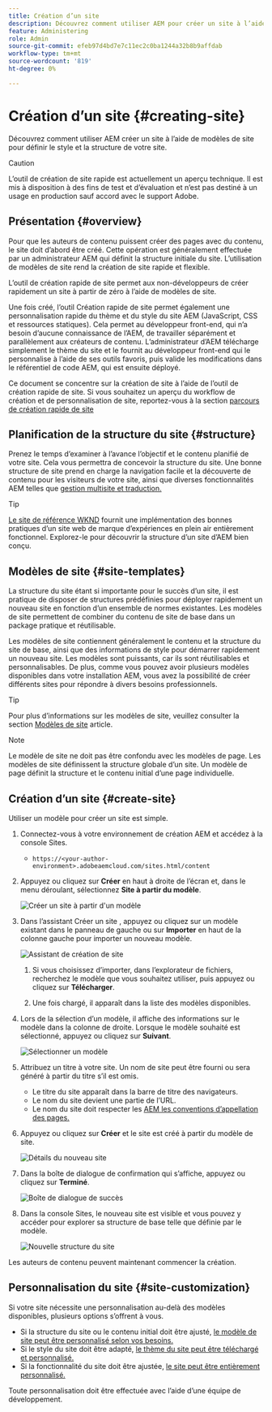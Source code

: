 ```yaml
---
title: Création d’un site
description: Découvrez comment utiliser AEM pour créer un site à l’aide de modèles de site afin de définir le style et la structure de votre site.
feature: Administering
role: Admin
source-git-commit: efeb97d4bd7e7c11ec2c0ba1244a32b8b9affdab
workflow-type: tm+mt
source-wordcount: '819'
ht-degree: 0%

---
```



# Création d’un site {#creating-site}

Découvrez comment utiliser AEM créer un site à l’aide de modèles de site pour définir le style et la structure de votre site.

>[!CAUTION]
>
>L’outil de création de site rapide est actuellement un aperçu technique. Il est mis à disposition à des fins de test et d’évaluation et n’est pas destiné à un usage en production sauf accord avec le support Adobe.

## Présentation {#overview}

Pour que les auteurs de contenu puissent créer des pages avec du contenu, le site doit d’abord être créé. Cette opération est généralement effectuée par un administrateur AEM qui définit la structure initiale du site. L’utilisation de modèles de site rend la création de site rapide et flexible.

L’outil de création rapide de site permet aux non-développeurs de créer rapidement un site à partir de zéro à l’aide de modèles de site.

Une fois créé, l’outil Création rapide de site permet également une personnalisation rapide du thème et du style du site AEM (JavaScript, CSS et ressources statiques). Cela permet au développeur front-end, qui n’a besoin d’aucune connaissance de l’AEM, de travailler séparément et parallèlement aux créateurs de contenu. L’administrateur d’AEM télécharge simplement le thème du site et le fournit au développeur front-end qui le personnalise à l’aide de ses outils favoris, puis valide les modifications dans le référentiel de code AEM, qui est ensuite déployé.

Ce document se concentre sur la création de site à l’aide de l’outil de création rapide de site. Si vous souhaitez un aperçu du workflow de création et de personnalisation de site, reportez-vous à la section [parcours de création rapide de site](/help/journey-sites/quick-site/overview.md)

## Planification de la structure du site {#structure}

Prenez le temps d’examiner à l’avance l’objectif et le contenu planifié de votre site. Cela vous permettra de concevoir la structure du site. Une bonne structure de site prend en charge la navigation facile et la découverte de contenu pour les visiteurs de votre site, ainsi que diverses fonctionnalités AEM telles que [gestion multisite et traduction.](/help/sites-cloud/administering/msm-and-translation.md)

>[!TIP]
>
>[Le site de référence WKND](https://wknd.site) fournit une implémentation des bonnes pratiques d’un site web de marque d’expériences en plein air entièrement fonctionnel. Explorez-le pour découvrir la structure d’un site d’AEM bien conçu.

## Modèles de site {#site-templates}

La structure du site étant si importante pour le succès d’un site, il est pratique de disposer de structures prédéfinies pour déployer rapidement un nouveau site en fonction d’un ensemble de normes existantes. Les modèles de site permettent de combiner du contenu de site de base dans un package pratique et réutilisable.

Les modèles de site contiennent généralement le contenu et la structure du site de base, ainsi que des informations de style pour démarrer rapidement un nouveau site. Les modèles sont puissants, car ils sont réutilisables et personnalisables. De plus, comme vous pouvez avoir plusieurs modèles disponibles dans votre installation AEM, vous avez la possibilité de créer différents sites pour répondre à divers besoins professionnels.

>[!TIP]
>
>Pour plus d’informations sur les modèles de site, veuillez consulter la section [Modèles de site](site-templates.md) article.

>[!NOTE]
>
>Le modèle de site ne doit pas être confondu avec les modèles de page. Les modèles de site définissent la structure globale d’un site. Un modèle de page définit la structure et le contenu initial d’une page individuelle.

## Création d’un site {#create-site}

Utiliser un modèle pour créer un site est simple.

1. Connectez-vous à votre environnement de création AEM et accédez à la console Sites.

   * `https://<your-author-environment>.adobeaemcloud.com/sites.html/content`

1. Appuyez ou cliquez sur **Créer** en haut à droite de l’écran et, dans le menu déroulant, sélectionnez **Site à partir du modèle**.

   ![Créer un site à partir d&#39;un modèle](../assets/create-site-from-template.png)

1. Dans l’assistant Créer un site , appuyez ou cliquez sur un modèle existant dans le panneau de gauche ou sur **Importer** en haut de la colonne gauche pour importer un nouveau modèle.

   ![Assistant de création de site](../assets/site-creation-wizard.png)

   1. Si vous choisissez d’importer, dans l’explorateur de fichiers, recherchez le modèle que vous souhaitez utiliser, puis appuyez ou cliquez sur **Télécharger**.

   1. Une fois chargé, il apparaît dans la liste des modèles disponibles.

1. Lors de la sélection d’un modèle, il affiche des informations sur le modèle dans la colonne de droite. Lorsque le modèle souhaité est sélectionné, appuyez ou cliquez sur **Suivant**.

   ![Sélectionner un modèle](../assets/select-site-template.png)

1. Attribuez un titre à votre site. Un nom de site peut être fourni ou sera généré à partir du titre s’il est omis.

   * Le titre du site apparaît dans la barre de titre des navigateurs.
   * Le nom du site devient une partie de l’URL.
   * Le nom du site doit respecter les [AEM les conventions d’appellation des pages.](/help/sites-cloud/authoring/fundamentals/organizing-pages.md#page-name-restrictions-and-best-practices)

1. Appuyez ou cliquez sur **Créer** et le site est créé à partir du modèle de site.

   ![Détails du nouveau site](../assets/create-site-details.png)

1. Dans la boîte de dialogue de confirmation qui s’affiche, appuyez ou cliquez sur **Terminé**.

   ![Boîte de dialogue de succès](../assets/success.png)

1. Dans la console Sites, le nouveau site est visible et vous pouvez y accéder pour explorer sa structure de base telle que définie par le modèle.

   ![Nouvelle structure du site](../assets/new-site.png)

Les auteurs de contenu peuvent maintenant commencer la création.

## Personnalisation du site {#site-customization}

Si votre site nécessite une personnalisation au-delà des modèles disponibles, plusieurs options s’offrent à vous.

* Si la structure du site ou le contenu initial doit être ajusté, [le modèle de site peut être personnalisé selon vos besoins.](site-templates.md)
* Si le style du site doit être adapté, [le thème du site peut être téléchargé et personnalisé.](/help/journey-sites/quick-site/overview.md)
* Si la fonctionnalité du site doit être ajustée, [le site peut être entièrement personnalisé.](/help/implementing/developing/introduction/develop-wknd-tutorial.md)

Toute personnalisation doit être effectuée avec l’aide d’une équipe de développement.
